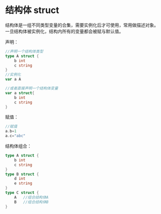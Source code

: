 # 结构体 struct
结构体是一组不同类型变量的合集，需要实例化后才可使用，常用做描述对象。
一旦结构体被实例化，结构内所有的变量都会被赋与默认值。

声明：
```Go
//声明一个结构体类型
type A struct {
	b int
	c string
}
//实例化
var a A

//或者直接声明一个结构体变量
var a struct{
	b int
	c string
}
```

赋值：
```Go
//赋值
a.b=1
a.c="abc"
```

结构体组合：
```Go
type A struct {
    b int
    c string
}
type B struct {
    d int
    e string
}
type C struct {
    A   //组合结构体A
    B   //组合结构体B
}
```